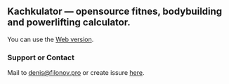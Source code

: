 ## Kachkulator — opensource fitnes, bodybuilding and powerlifting calculator.

You can use the [Web version](https://kachculator.ru).


### Support or Contact

Mail to [denis@filonov.pro](mailto://denis@filonov.pro)
or create issure [here](https://github.com/filonov/kachculator/issues).

